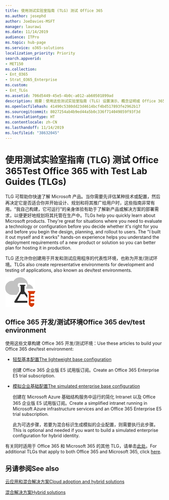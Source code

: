 ```yaml
---
title: 使用测试实验室指南 (TLG) 测试 Office 365
ms.author: josephd
author: JoeDavies-MSFT
manager: laurawi
ms.date: 11/14/2019
audience: ITPro
ms.topic: hub-page
ms.service: o365-solutions
localization_priority: Priority
search.appverid:
- MET150
ms.collection:
- Ent_O365
- Strat_O365_Enterprise
ms.custom:
- Ent_TLGs
ms.assetid: 706d5449-45e5-4b0c-a012-ab60501899ad
description: 摘要：使用这些测试实验室指南 (TLG) 设置演示、概念证明或 Office 365 的开发/测试环境。
ms.openlocfilehash: 41490c5380dd23d4614bcf4bd517893fe2962b17
ms.sourcegitcommit: 8027254ab4b9ed44a5b0c336f714049859f93f3d
ms.translationtype: HT
ms.contentlocale: zh-CN
ms.lasthandoff: 11/14/2019
ms.locfileid: "38632045"
---
```

# <a name="test-office-365-with-test-lab-guides-tlgs"></a><span data-ttu-id="66edf-103">使用测试实验室指南 (TLG) 测试 Office 365</span><span class="sxs-lookup"><span data-stu-id="66edf-103">Test Office 365 with Test Lab Guides (TLGs)</span></span>

<span data-ttu-id="66edf-p101">TLG 可帮助你快速了解 Microsoft 产品。当你需要先评估某种技术或配置，然后再决定它是否适合你并开始设计、规划和将其推广给用户时，这些指南非常有用。“我自己构建，它可运行”的亲身体验有助于了解新产品或解决方案的部署需求，以便更好地规划将其托管在生产中。</span><span class="sxs-lookup"><span data-stu-id="66edf-p101">TLGs help you quickly learn about Microsoft products. They're great for situations where you need to evaluate a technology or configuration before you decide whether it's right for you and before you begin the design, planning, and rollout to users. The "I built it out myself and it works" hands-on experience helps you understand the deployment requirements of a new product or solution so you can better plan for hosting it in production.</span></span>
  
<span data-ttu-id="66edf-107">TLG 还允许你创建用于开发和测试应用程序的代表性环境，也称为开发/测试环境。</span><span class="sxs-lookup"><span data-stu-id="66edf-107">TLGs also create representative environments for development and testing of applications, also known as dev/test environments.</span></span>
  
![Microsoft 云中的测试实验室指南](media/24ad0d1b-3274-40fb-972a-b8188b7268d1.png)
  
## <a name="office-365-devtest-environment"></a><span data-ttu-id="66edf-109">Office 365 开发/测试环境</span><span class="sxs-lookup"><span data-stu-id="66edf-109">Office 365 dev/test environment</span></span>

<span data-ttu-id="66edf-110">使用这些文章构建 Office 365 开发/测试环境：</span><span class="sxs-lookup"><span data-stu-id="66edf-110">Use these articles to build your Office 365 dev/test environment:</span></span>
  
- [<span data-ttu-id="66edf-111">轻型基本配置</span><span class="sxs-lookup"><span data-stu-id="66edf-111">The lightweight base configuration</span></span>](https://docs.microsoft.com/microsoft-365/enterprise/lightweight-base-configuration-microsoft-365-enterprise)
    
    <span data-ttu-id="66edf-112">创建 Office 365 企业版 E5 试用版订阅。</span><span class="sxs-lookup"><span data-stu-id="66edf-112">Create an Office 365 Enterprise E5 trial subscription.</span></span>

- [<span data-ttu-id="66edf-113">模拟企业基础配置</span><span class="sxs-lookup"><span data-stu-id="66edf-113">The simulated enterprise base configuration</span></span>](https://docs.microsoft.com/microsoft-365/enterprise/simulated-ent-base-configuration-microsoft-365-enterprise)
    
    <span data-ttu-id="66edf-114">创建在 Microsoft Azure 基础结构服务中运行的简化 Intranet 以及 Office 365 企业版 E5 试用版订阅。</span><span class="sxs-lookup"><span data-stu-id="66edf-114">Create a simplified intranet running in Microsoft Azure infrastructure services and an Office 365 Enterprise E5 trial subscription.</span></span> 

    <span data-ttu-id="66edf-115">此为可选步骤，若要为混合标识生成模拟的企业配置，则需要执行此步骤。</span><span class="sxs-lookup"><span data-stu-id="66edf-115">This is optional and needed if you want to build a simulated enterprise configuration for hybrid identity.</span></span>
    
<span data-ttu-id="66edf-116">有关同时适用于 Office 365 和 Microsoft 365 的其他 TLG，请单击[此处](https://docs.microsoft.com/microsoft-365/enterprise/m365-enterprise-test-lab-guides)。</span><span class="sxs-lookup"><span data-stu-id="66edf-116">For additional TLGs that apply to both Office 365 and Microsoft 365, click [here](https://docs.microsoft.com/microsoft-365/enterprise/m365-enterprise-test-lab-guides).</span></span>  
    
## <a name="see-also"></a><span data-ttu-id="66edf-117">另请参阅</span><span class="sxs-lookup"><span data-stu-id="66edf-117">See also</span></span>

[<span data-ttu-id="66edf-118">云应用和混合解决方案</span><span class="sxs-lookup"><span data-stu-id="66edf-118">Cloud adoption and hybrid solutions</span></span>](cloud-adoption-and-hybrid-solutions.md)
  
[<span data-ttu-id="66edf-119">混合解决方案</span><span class="sxs-lookup"><span data-stu-id="66edf-119">Hybrid solutions</span></span>](hybrid-solutions.md)
